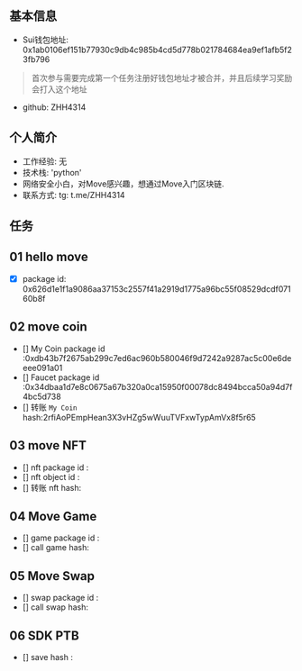 ## 基本信息
- Sui钱包地址: 0x1ab0106ef151b77930c9db4c985b4cd5d778b021784684ea9ef1afb5f23fb796
> 首次参与需要完成第一个任务注册好钱包地址才被合并，并且后续学习奖励会打入这个地址
- github: ZHH4314

## 个人简介
- 工作经验: 无
- 技术栈: 'python'
- 网络安全小白，对Move感兴趣，想通过Move入门区块链.
- 联系方式: tg: t.me/ZHH4314

## 任务

##   01 hello move
- [x] package id: 0x626d1e1f1a9086aa37153c2557f41a2919d1775a96bc55f08529dcdf07160b8f

##   02 move coin
- [] My Coin package id :0xdb43b7f2675ab299c7ed6ac960b580046f9d7242a9287ac5c00e6deeee091a01
- [] Faucet package id :0x34dbaa1d7e8c0675a67b320a0ca15950f00078dc8494bcca50a94d7f4bc5d738
- [] 转账 `My Coin` hash:2rfiAoPEmpHean3X3vHZg5wWuuTVFxwTypAmVx8f5r65

##   03 move NFT
- [] nft package id :
- [] nft object id :
- [] 转账 nft  hash:

##   04 Move Game
- [] game package id :
- [] call game hash:

##   05 Move Swap
- [] swap package id :
- [] call swap hash:

##   06 SDK PTB
- [] save hash :
